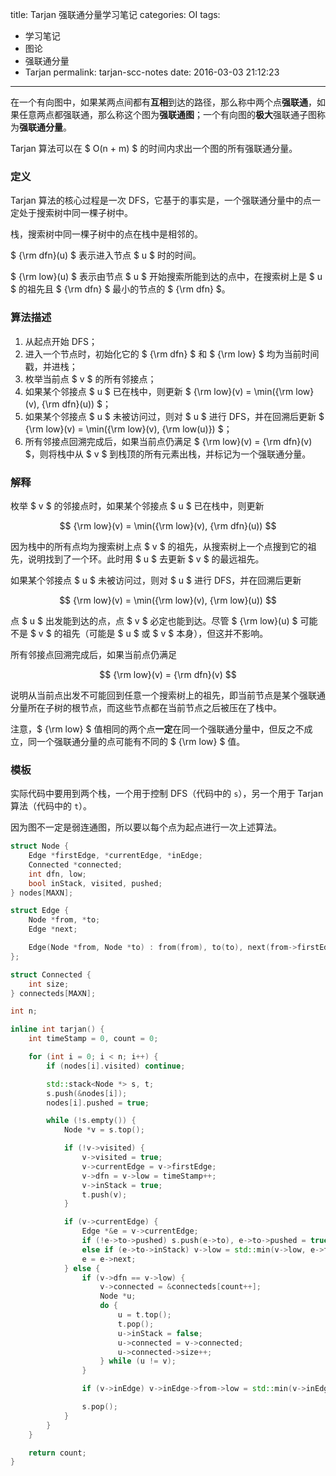 title: Tarjan 强联通分量学习笔记
categories: OI
tags: 
  - 学习笔记
  - 图论
  - 强联通分量
  - Tarjan
permalink: tarjan-scc-notes
date: 2016-03-03 21:12:23
---

在一个有向图中，如果某两点间都有**互相**到达的路径，那么称中两个点**强联通**，如果任意两点都强联通，那么称这个图为**强联通图**；一个有向图的**极大**强联通子图称为**强联通分量**。

Tarjan 算法可以在 $ O(n + m) $ 的时间内求出一个图的所有强联通分量。

<!-- more -->

### 定义
Tarjan 算法的核心过程是一次 DFS，它基于的事实是，一个强联通分量中的点一定处于搜索树中同一棵子树中。

栈，搜索树中同一棵子树中的点在栈中是相邻的。

$ {\rm dfn}(u) $ 表示进入节点 $ u $ 时的时间。

$ {\rm low}(u) $ 表示由节点 $ u $ 开始搜索所能到达的点中，在搜索树上是 $ u $ 的祖先且 $ {\rm dfn} $ 最小的节点的 $ {\rm dfn} $。

### 算法描述
1. 从起点开始 DFS；
2. 进入一个节点时，初始化它的 $ {\rm dfn} $ 和 $ {\rm low} $ 均为当前时间戳，并进栈；
3. 枚举当前点 $ v $ 的所有邻接点；
4. 如果某个邻接点 $ u $ 已在栈中，则更新 $ {\rm low}(v) = \min({\rm low}(v), {\rm dfn}(u)) $；
5. 如果某个邻接点 $ u $ 未被访问过，则对 $ u $ 进行 DFS，并在回溯后更新 $ {\rm low}(v) = \min({\rm low}(v), {\rm low(u)}) $；
6. 所有邻接点回溯完成后，如果当前点仍满足 $ {\rm low}(v) = {\rm dfn}(v) $，则将栈中从 $ v $ 到栈顶的所有元素出栈，并标记为一个强联通分量。

### 解释
枚举 $ v $ 的邻接点时，如果某个邻接点 $ u $ 已在栈中，则更新

$$ {\rm low}(v) = \min({\rm low}(v), {\rm dfn}(u)) $$

因为栈中的所有点均为搜索树上点 $ v $ 的祖先，从搜索树上一个点搜到它的祖先，说明找到了一个环。此时用 $ u $ 去更新 $ v $ 的最远祖先。

如果某个邻接点 $ u $ 未被访问过，则对 $ u $ 进行 DFS，并在回溯后更新

$$ {\rm low}(v) = \min({\rm low}(v), {\rm low}(u)) $$

点 $ u $ 出发能到达的点，点 $ v $ 必定也能到达。尽管 $ {\rm low}(u) $ 可能不是 $ v $ 的祖先（可能是 $ u $ 或 $ v $ 本身），但这并不影响。

所有邻接点回溯完成后，如果当前点仍满足

$$ {\rm low}(v) = {\rm dfn}(v) $$

说明从当前点出发不可能回到任意一个搜索树上的祖先，即当前节点是某个强联通分量所在子树的根节点，而这些节点都在当前节点之后被压在了栈中。

注意，$ {\rm low} $ 值相同的两个点**一定**在同一个强联通分量中，但反之不成立，同一个强联通分量的点可能有不同的 $ {\rm low} $ 值。

### 模板
实际代码中要用到两个栈，一个用于控制 DFS（代码中的 `s`），另一个用于 Tarjan 算法（代码中的 `t`）。

因为图不一定是弱连通图，所以要以每个点为起点进行一次上述算法。

```c++
struct Node {
	Edge *firstEdge, *currentEdge, *inEdge;
	Connected *connected;
	int dfn, low;
	bool inStack, visited, pushed;
} nodes[MAXN];

struct Edge {
	Node *from, *to;
	Edge *next;

	Edge(Node *from, Node *to) : from(from), to(to), next(from->firstEdge) {}
};

struct Connected {
	int size;
} connecteds[MAXN];

int n;

inline int tarjan() {
	int timeStamp = 0, count = 0;

	for (int i = 0; i < n; i++) {
		if (nodes[i].visited) continue;

		std::stack<Node *> s, t;
		s.push(&nodes[i]);
		nodes[i].pushed = true;

		while (!s.empty()) {
			Node *v = s.top();

			if (!v->visited) {
				v->visited = true;
				v->currentEdge = v->firstEdge;
				v->dfn = v->low = timeStamp++;
				v->inStack = true;
				t.push(v);
			}

			if (v->currentEdge) {
				Edge *&e = v->currentEdge;
				if (!e->to->pushed) s.push(e->to), e->to->pushed = true, e->to->inEdge = e;
				else if (e->to->inStack) v->low = std::min(v->low, e->to->dfn);
				e = e->next;
			} else {
				if (v->dfn == v->low) {
					v->connected = &connecteds[count++];
					Node *u;
					do {
						u = t.top();
						t.pop();
						u->inStack = false;
						u->connected = v->connected;
						u->connected->size++;
					} while (u != v);
				}

				if (v->inEdge) v->inEdge->from->low = std::min(v->inEdge->from->low, v->low);

				s.pop();
			}
		}
	}

	return count;
}
```
